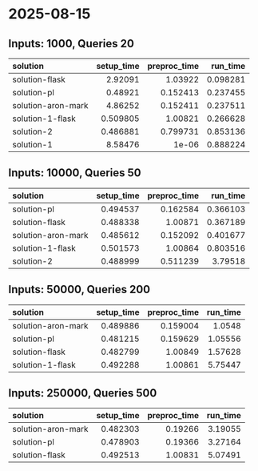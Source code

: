# 2025-08-15

## Inputs: 1000, Queries 20

| solution           |   setup_time |   preproc_time |   run_time |
|:-------------------|-------------:|---------------:|-----------:|
| solution-flask     |     2.92091  |       1.03922  |   0.098281 |
| solution-pl        |     0.48921  |       0.152413 |   0.237455 |
| solution-aron-mark |     4.86252  |       0.152411 |   0.237511 |
| solution-1-flask   |     0.509805 |       1.00821  |   0.266628 |
| solution-2         |     0.486881 |       0.799731 |   0.853136 |
| solution-1         |     8.58476  |       1e-06    |   0.888224 |

## Inputs: 10000, Queries 50

| solution           |   setup_time |   preproc_time |   run_time |
|:-------------------|-------------:|---------------:|-----------:|
| solution-pl        |     0.494537 |       0.162584 |   0.366103 |
| solution-flask     |     0.488338 |       1.00871  |   0.367189 |
| solution-aron-mark |     0.485612 |       0.152092 |   0.401677 |
| solution-1-flask   |     0.501573 |       1.00864  |   0.803516 |
| solution-2         |     0.488999 |       0.511239 |   3.79518  |

## Inputs: 50000, Queries 200

| solution           |   setup_time |   preproc_time |   run_time |
|:-------------------|-------------:|---------------:|-----------:|
| solution-aron-mark |     0.489886 |       0.159004 |    1.0548  |
| solution-pl        |     0.481215 |       0.159629 |    1.05556 |
| solution-flask     |     0.482799 |       1.00849  |    1.57628 |
| solution-1-flask   |     0.492288 |       1.00861  |    5.75447 |

## Inputs: 250000, Queries 500

| solution           |   setup_time |   preproc_time |   run_time |
|:-------------------|-------------:|---------------:|-----------:|
| solution-aron-mark |     0.482303 |        0.19266 |    3.19055 |
| solution-pl        |     0.478903 |        0.19366 |    3.27164 |
| solution-flask     |     0.492513 |        1.00831 |    5.07491 |